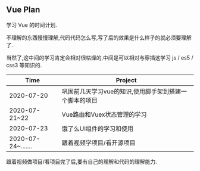 ## 				       Vue       Plan





学习 Vue 的时间计划.

不理解的东西慢慢理解,代码代码怎么写,写了后的效果是什么样子的就必须要理解了.

当然了,这中间的学习肯定会相对很枯燥的,中间是可以相对与穿插这学习 js / es5 / css3 等知识的.



| Time               | Project                                                |
| ------------------ | ------------------------------------------------------ |
| 2020-07-20         | 巩固前几天学习vue的知识,使用脚手架到搭建一个脚本的项目 |
| 2020-07-21~22      | Vue路由和Vuex状态管理的学习                            |
| 2020-07-23         | 饿了么UI组件的学习和使用                               |
| 2020-07-24~....... | 跟着视频学项目/看开源项目                              |

跟着视频做项目/看项目完了后,要有自己的理解和代码的理解能力.





